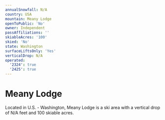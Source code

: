 ```yaml
---
annualSnowfall: N/A
country: USA
mountain: Meany Lodge
openToPublic: 'No'
owner: Independent
passAffiliations: ''
skiableAcres: '100'
skied: 'No'
state: Washington
surfaceLiftsOnly: 'Yes'
verticalDrop: N/A
operated:
  '2324': true
  '2425': true
---
```



# Meany Lodge

Located in U.S. - Washington, Meany Lodge is a ski area with a vertical drop of N/A feet and 100 skiable acres.
